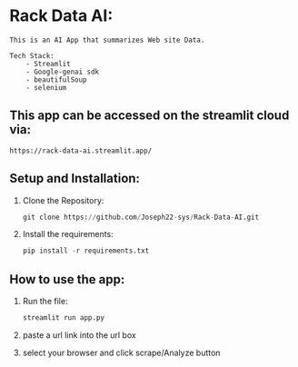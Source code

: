 # Rack Data AI: 
    This is an AI App that summarizes Web site Data.

    Tech Stack:
        - Streamlit
        - Google-genai sdk
        - beautifulSoup
        - selenium

## This app can be accessed on the streamlit cloud via:
    https://rack-data-ai.streamlit.app/
    
## Setup and Installation:
1. Clone the Repository:
    ``` python
    git clone https://github.com/Joseph22-sys/Rack-Data-AI.git 
    ```     
2. Install the requirements:
    ```python 
    pip install -r requirements.txt
    ```
## How to use the app:
    
1. Run the file:
    ```python 
    streamlit run app.py
    ```
2. paste a url link into the url box

3. select your browser and click scrape/Analyze button


 

